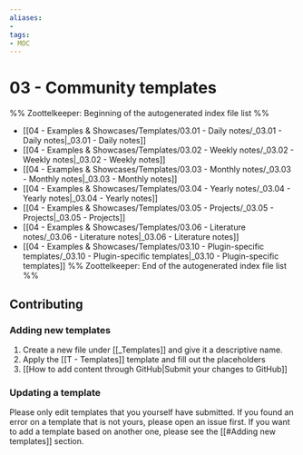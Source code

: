 ```yaml
---
aliases:
- 
tags: 
- MOC
---
```


# 03 - Community templates

%% Zoottelkeeper: Beginning of the autogenerated index file list  %%
-  [[04 - Examples & Showcases/Templates/03.01 - Daily notes/_03.01 - Daily notes|_03.01 - Daily notes]]
-  [[04 - Examples & Showcases/Templates/03.02 - Weekly notes/_03.02 - Weekly notes|_03.02 - Weekly notes]]
-  [[04 - Examples & Showcases/Templates/03.03 - Monthly notes/_03.03 - Monthly notes|_03.03 - Monthly notes]]
-  [[04 - Examples & Showcases/Templates/03.04 - Yearly notes/_03.04 - Yearly notes|_03.04 - Yearly notes]]
-  [[04 - Examples & Showcases/Templates/03.05 - Projects/_03.05 - Projects|_03.05 - Projects]]
-  [[04 - Examples & Showcases/Templates/03.06 - Literature notes/_03.06 - Literature notes|_03.06 - Literature notes]]
-  [[04 - Examples & Showcases/Templates/03.10 - Plugin-specific templates/_03.10 - Plugin-specific templates|_03.10 - Plugin-specific templates]]
%% Zoottelkeeper: End of the autogenerated index file list  %%


## Contributing

### Adding new templates

1. Create a new file under [[_Templates]] and give it a descriptive name.
2. Apply the [[T - Templates]] template and fill out the placeholders
3. [[How to add content through GitHub|Submit your changes to GitHub]]

### Updating a template

Please only edit templates that you yourself have submitted. If you found an error on a template that is not yours, please open an issue first.
If you want to add a template based on another one, please see the [[#Adding new templates]] section.
